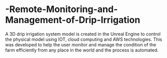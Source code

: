 # -Remote-Monitoring-and-Management-of-Drip-Irrigation
A 3D drip irrigation system model is created in the Unreal Engine to control the physical model using IOT, cloud computing and AWS technologies. This was developed to help the user monitor and manage the condition of the farm efficiently from any place in the world and the process is automated.
